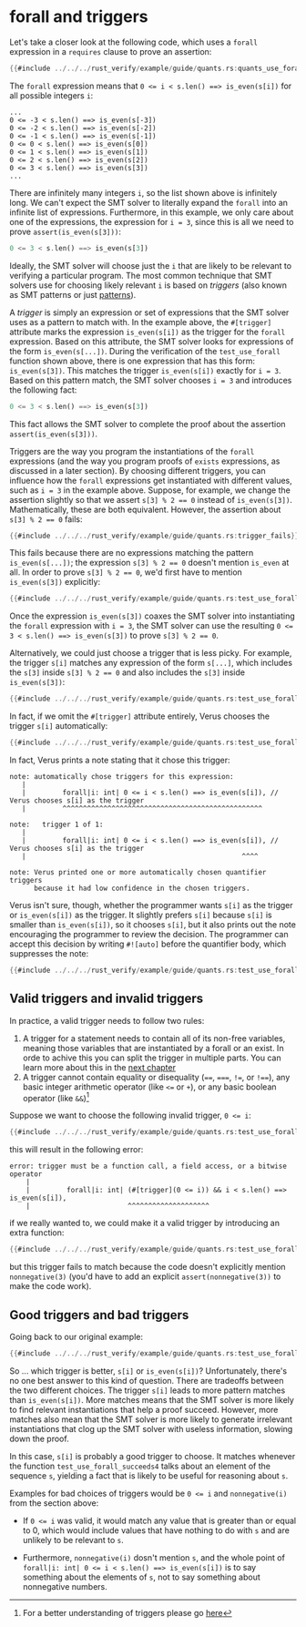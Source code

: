 # forall and triggers

Let's take a closer look at the following code,
which uses a `forall` expression in a `requires` clause
to prove an assertion:

```rust
{{#include ../../../rust_verify/example/guide/quants.rs:quants_use_forall}}
```

The `forall` expression means that `0 <= i < s.len() ==> is_even(s[i])`
for all possible integers `i`:

```
...
0 <= -3 < s.len() ==> is_even(s[-3])
0 <= -2 < s.len() ==> is_even(s[-2])
0 <= -1 < s.len() ==> is_even(s[-1])
0 <= 0 < s.len() ==> is_even(s[0])
0 <= 1 < s.len() ==> is_even(s[1])
0 <= 2 < s.len() ==> is_even(s[2])
0 <= 3 < s.len() ==> is_even(s[3])
...
```

There are infinitely many integers `i`, so the list shown above is infinitely long.
We can't expect the SMT solver to literally expand the `forall` into
an infinite list of expressions.
Furthermore, in this example, we only care about one of the expressions,
the expression for `i = 3`,
since this is all we need to prove `assert(is_even(s[3]))`:

```rust
0 <= 3 < s.len() ==> is_even(s[3])
```

Ideally, the SMT solver will choose just the `i` that are likely to be relevant
to verifying a particular program.
The most common technique that SMT solvers use for choosing likely relevant `i`
is based on *triggers*
(also known as SMT patterns or just
[patterns](https://microsoft.github.io/z3guide/docs/logic/Quantifiers)).

A *trigger* is simply an expression or set of expressions that the SMT solver uses as a pattern
to match with.
In the example above, the `#[trigger]` attribute marks the expression `is_even(s[i])`
as the trigger for the `forall` expression.
Based on this attribute,
the SMT solver looks for expressions of the form `is_even(s[...])`.
During the verification of the `test_use_forall` function shown above,
there is one expression that has this form: `is_even(s[3])`.
This matches the trigger `is_even(s[i])` exactly for `i = 3`.
Based on this pattern match, the SMT solver chooses `i = 3` and introduces the following fact:

```rust
0 <= 3 < s.len() ==> is_even(s[3])
```

This fact allows the SMT solver to complete the proof about the assertion
`assert(is_even(s[3]))`.

Triggers are the way you program the instantiations of the `forall` expressions
(and the way you program proofs of `exists` expressions, as discussed in a later section).
By choosing different triggers, you can influence how the `forall` expressions
get instantiated with different values, such as `i = 3` in the example above.
Suppose, for example, we change the assertion slightly so that we assert
`s[3] % 2 == 0` instead of `is_even(s[3])`.
Mathematically, these are both equivalent.
However, the assertion about `s[3] % 2 == 0` fails:

```rust
{{#include ../../../rust_verify/example/guide/quants.rs:trigger_fails}}
```

This fails because there are no expressions matching the pattern `is_even(s[...])`;
the expression `s[3] % 2 == 0` doesn't mention `is_even` at all.
In order to prove `s[3] % 2 == 0`,
we'd first have to mention `is_even(s[3])` explicitly:

```rust
{{#include ../../../rust_verify/example/guide/quants.rs:test_use_forall_succeeds1}}
```

Once the expression `is_even(s[3])` coaxes the SMT solver into instantiating the
`forall` expression with `i = 3`,
the SMT solver can use the resulting `0 <= 3 < s.len() ==> is_even(s[3])`
to prove `s[3] % 2 == 0`.

Alternatively, we could just choose a trigger that is less picky.
For example, the trigger `s[i]` matches any expression of the form
`s[...]`, which includes the `s[3]` inside `s[3] % 2 == 0` and
also includes the `s[3]` inside `is_even(s[3])`:

```rust
{{#include ../../../rust_verify/example/guide/quants.rs:test_use_forall_succeeds2}}
```

In fact, if we omit the `#[trigger]` attribute entirely,
Verus chooses the trigger `s[i]` automatically:

```rust
{{#include ../../../rust_verify/example/guide/quants.rs:test_use_forall_succeeds3}}
```

In fact, Verus prints a note stating that it chose this trigger:

```
note: automatically chose triggers for this expression:
   |
   |         forall|i: int| 0 <= i < s.len() ==> is_even(s[i]), // Verus chooses s[i] as the trigger
   |         ^^^^^^^^^^^^^^^^^^^^^^^^^^^^^^^^^^^^^^^^^^^^^^^^^

note:   trigger 1 of 1:
   |
   |         forall|i: int| 0 <= i < s.len() ==> is_even(s[i]), // Verus chooses s[i] as the trigger
   |                                                     ^^^^

note: Verus printed one or more automatically chosen quantifier triggers
      because it had low confidence in the chosen triggers.
```

Verus isn't sure, though,
whether the programmer wants `s[i]` as the trigger or `is_even(s[i])` as the trigger.
It slightly prefers `s[i]` because `s[i]` is smaller than `is_even(s[i])`,
so it chooses `s[i]`,
but it also prints out the note encouraging the programmer to review the decision.
The programmer can accept this decision by writing `#![auto]` before the quantifier body,
which suppresses the note:

```rust
{{#include ../../../rust_verify/example/guide/quants.rs:test_use_forall_succeeds4}}
```

## Valid triggers and invalid triggers

In practice, a valid trigger needs to follow two rules: 

1. A trigger for a statement needs to contain all of its non-free variables, meaning those variables that are instantiated by a forall or an exist.
    In orde to achive this you can split the trigger in multiple parts. You can learn more about this in the [next chapter](https://verus-lang.github.io/verus/guide/multitriggers.html)
3. A trigger cannot contain equality or disequality (`==`, `===`, `!=`, or `!==`), any basic integer arithmetic operator (like `<=` or `+`), or any basic boolean operator (like `&&`)[^1]

Suppose we want to choose the following invalid trigger, `0 <= i`:

```rust
{{#include ../../../rust_verify/example/guide/quants.rs:test_use_forall_bad1}}
```

this will result in the following error: 

```
error: trigger must be a function call, a field access, or a bitwise operator
    |
    |         forall|i: int| (#[trigger](0 <= i)) && i < s.len() ==> is_even(s[i]),
    |                        ^^^^^^^^^^^^^^^^^^^^
```
if we really wanted to, we could make it a valid trigger by introducing an extra function:

```rust
{{#include ../../../rust_verify/example/guide/quants.rs:test_use_forall_bad2}}
```

but this trigger fails to match because the code doesn't explicitly mention `nonnegative(3)`
(you'd have to add an explicit `assert(nonnegative(3))` to make the code work).

## Good triggers and  bad triggers

Going back to our original example: 

```rust
{{#include ../../../rust_verify/example/guide/quants.rs:test_use_forall_succeeds3}}
```

So ... which trigger is better, `s[i]` or `is_even(s[i])`?
Unfortunately, there's no one best answer to this kind of question.
There are tradeoffs between the two different choices.
The trigger `s[i]` leads to more pattern matches than `is_even(s[i])`.
More matches means that the SMT solver is more likely to find relevant
instantiations that help a proof succeed.
However, more matches also mean that the SMT solver is more likely to generate
irrelevant instantiations that clog up the SMT solver with useless information,
slowing down the proof.

In this case, `s[i]` is probably a good trigger to choose.
It matches whenever the function `test_use_forall_succeeds4`
talks about an element of the sequence `s`,
yielding a fact that is likely to be useful for reasoning about `s`.

Examples for bad choices of triggers would be `0 <= i` and `nonnegative(i)` from the section above:

- If `0 <= i` was valid, it would match any value that is greater than or equal to 0,
which would include values that have nothing to do with `s` and are unlikely
to be relevant to `s`.

- Furthermore, `nonnegative(i)` dosn't mention `s`, and the whole point of
`forall|i: int| 0 <= i < s.len() ==> is_even(s[i])`
is to say something about the elements of `s`,
not to say something about nonnegative numbers.

[^1]: For a better understanding of triggers please go [here]()
